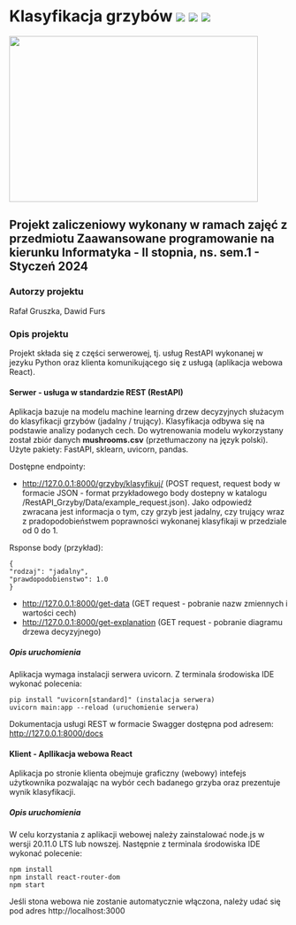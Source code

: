 # Klasyfikacja grzybów ![](https://img.shields.io/badge/Code-React-informational?style=flat&logo=react&color=61DAFB) ![](https://img.shields.io/badge/Code-Python-informational?style=flat&logo=python&color=FFE873) ![](https://img.shields.io/badge/Code-Node.js-informational?style=flat&logo=python&color=#68a063)
<img src="https://github.com/RafalGruszka/ZaawansowaneProgramowanie_PracaZaliczeniowa/assets/44302831/da3e346d-5111-4b65-b0c7-5bbcfa901864" width="450" height="300" />

## Projekt zaliczeniowy wykonany w ramach zajęć z przedmiotu Zaawansowane programowanie na kierunku Informatyka - II stopnia, ns. sem.1 - Styczeń 2024
### Autorzy projektu 
Rafał Gruszka, Dawid Furs
### Opis projektu
Projekt składa się z części serwerowej, tj. usług RestAPI wykonanej w jezyku Python oraz klienta komunikującego się z usługą (aplikacja webowa React).

#### Serwer - usługa w standardzie REST (RestAPI)
Aplikacja bazuje na modelu machine learning drzew decyzyjnych służacym do klasyfikacji grzybów (jadalny / trujący). Klasyfikacja odbywa się na podstawie analizy podanych cech. Do wytrenowania modelu wykorzystany został zbiór danych **mushrooms.csv** (przetłumaczony na język polski). <br>
Użyte pakiety: FastAPI, sklearn, uvicorn, pandas. <br>
        
Dostępne endpointy:
* http://127.0.0.1:8000/grzyby/klasyfikuj/ (POST request, request body w formacie JSON - format przykładowego body dostepny w katalogu /RestAPI_Grzyby/Data/example_request.json). Jako odpowiedź zwracana jest informacja o tym, czy grzyb jest jadalny, czy trujący wraz z pradopodobieństwem poprawności wykonanej klasyfikaji w przedziale od 0 do 1. <br>

Rsponse body (przykład): 
```
{
"rodzaj": "jadalny",
"prawdopodobienstwo": 1.0
}
```
* http://127.0.0.1:8000/get-data (GET request - pobranie nazw zmiennych i wartości cech) <br> 
* http://127.0.0.1:8000/get-explanation (GET request - pobranie diagramu drzewa decyzyjnego) <br>
        

##### Opis uruchomienia
Aplikacja wymaga instalacji serwera uvicorn. Z terminala środowiska IDE wykonać polecenia: 
```
pip install "uvicorn[standard]" (instalacja serwera)
uvicorn main:app --reload (uruchomienie serwera)
```
Dokumentacja usługi REST w formacie Swagger dostępna pod adresem: http://127.0.0.1:8000/docs


#### Klient - Apllikacja webowa React 
Aplikacja po stronie klienta obejmuje graficzny (webowy) intefejs użytkownika pozwalając na wybór cech badanego grzyba oraz prezentuje wynik klasyfikacji.

##### Opis uruchomienia
W celu korzystania z aplikacji webowej należy zainstalować node.js w wersji 20.11.0 LTS lub nowszej.
Następnie z terminala środowiska IDE wykonać polecenie:
```
npm install
npm install react-router-dom
npm start
```
Jeśli stona webowa nie zostanie automatycznie włączona, należy udać się pod adres http://localhost:3000
